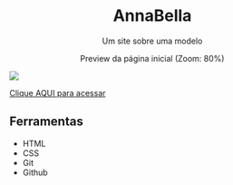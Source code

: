 <h1 align="center"> AnnaBella </h1>

<p align="center">Um site sobre uma modelo</p>

<p align="center">Preview da página inicial (Zoom: 80%)</p>
<img src="./assets/img/preview.png">

[Clique AQUI para acessar](https://nepht022.github.io/Wetyc/)

## Ferramentas

- HTML
- CSS
- Git
- Github

